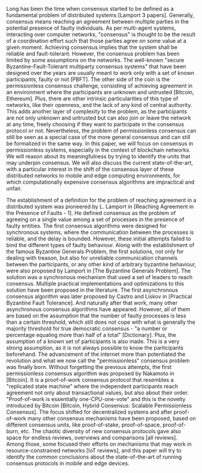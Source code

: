 Long has been the time when consensus started to be defined as a fundamental problem of distributed systems [Lamport 3 papers]. Generally, consensus means reaching an agreement between multiple parties in the potential presence of faulty individuals. As per multi-agent systems, interacting over computer networks, "consensus" is thought to be the result of a coordination effort such that those parties agree on some value at a given moment. Achieving consensus implies that the system shall be reliable and fault-tolerant. However, the consensus problem has been limited by some assumptions on the networks. The well-known "secure Byzantine-Fault-Tolerant multiparty consensus systems" that have been designed over the years are usually meant to work only with a set of known participants, faulty or not [PBFT]. The other side of the coin is the permissionless consensus challenge, consisting of achieving agreement in an environment where the participants are unknown and untrusted [Bitcoin, Ethereum]. Plus, there are other intrinsic particularities of this type of networks, like their openness, and the lack of any kind of central authority. This adds another layer of complexity to the problem, as the participants are not only unknown and untrusted but can also join or leave the network at any time, freely choosing if they want to participate in the consensus protocol or not. Nevertheless, the problem of permissionless consensus can still be seen as a special case of the more general consensus and can still be formalized in the same way. In this paper, we will focus on consensus in permissionless systems, especially in the context of blockchain networks. We will reason about its meaningfulness by trying to identify the units that may underpin consensus. We will also discuss the current state-of-the-art, with a particular interest in the shift of the consensus layer of these distributed networks to mobile and edge computing environments, for which computationally expensive consensus algorithms are impractical and unfair.

The establishment of a definition for the problem of reaching agreement in a distributed system was pioneered by L. Lamport in [Reaching Agreement in the Presence of Faults - 1]. He defined consensus as the problem of agreeing on a single value among a set of processes in the presence of faulty entities. The first consensus algorithms were designed for synchronous systems, where the communication between the processes is reliable, and the delay is bounded. However, these initial attempts failed to bind the different types of faulty behaviour. Along with the establishment of the famous Byzantine Generals Problem, the first solutions, not only for dealing with treason, but also for unreliable communication channels between the participants, or any other kind of arbitrary byzantine behaviour, were also proposed by Lamport in [The Byzantine Generals Problem]. The solution was a synchronous mechanism that used a set of leaders to reach consensus. Multiple practical implementations and optimizations to this solution have been proposed in the literature. The first asynchronous consensus algorithm was later proposed by Castro and Liskov in [Practical Byzantine Fault Tolerance]. And naturally after that work, many other asynchronous consensus algorithms have appeared. However, all of them are based on the assumption that the number of faulty processes is less than a certain threshold, which still does not cope with what is generally the majority threshold for true democratic consensus - "a number or percentage equaling more than half of a total" [Dictionary]. Plus, the assumption of a known set of participants is also made. This is a very strong assumption, as it is not always possible to know the participants beforehand. The advancement of the internet more than potentiated the revolution and what we now call the "permissionless" consensus problem was finally born. Without forgetting the previous attempts, the first permissionless consensus algorithm was proposed by Nakamoto in [Bitcoin]. It is a proof-of-work consensus protocol that resembles a "replicated state machine" where the independent participants reach agreement not only about transactional values, but also about their order. "Proof-of-work is essentially one-CPU-one-vote" and this is the novelty introduced by Bitcoin [Bitcoin, Hybrid Consensus: Scalable Permissionless Consensus]. The focus shifted for decentralized systems and after proof-of-work many other consensus mechanisms have been proposed, based on different consensus units, like proof-of-stake, proof-of-space, proof-of-burn, etc. The chaotic diversity of new consensus protocols gave also space for endless reviews, overviews and comparisons [all reviews]. Among those, some focused their efforts on mechanisms that may work in resource-constrained networks [IoT reviews], and this paper will try to identify the common conclusions about the state-of-the-art of running consensus protocols in mobile and edge devices.